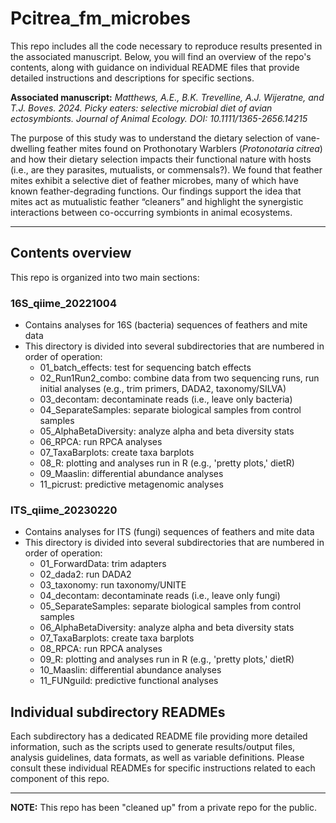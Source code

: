 # Pcitrea_fm_microbes 

This repo includes all the code necessary to reproduce results presented in the associated manuscript. Below, you will find an overview of the repo's contents, along with guidance on individual README files that provide detailed instructions and descriptions for specific sections.

**Associated manuscript:** *Matthews, A.E., B.K. Trevelline, A.J. Wijeratne, and T.J. Boves. 2024. Picky eaters: selective
microbial diet of avian ectosymbionts. Journal of Animal Ecology. DOI: 10.1111/1365-2656.14215*

The purpose of this study was to understand the dietary selection of vane-dwelling feather mites found on Prothonotary Warblers (*Protonotaria citrea*) and how their dietary selection impacts their functional nature with hosts (i.e., are they parasites, mutualists, or commensals?). We found that feather mites exhibit a selective diet of feather microbes, many of which have known feather-degrading functions. Our findings support the idea that mites act as mutualistic feather “cleaners” and highlight the synergistic interactions between co-occurring symbionts in animal ecosystems.

---
## Contents overview
This repo is organized into two main sections:

### 16S_qiime_20221004
- Contains analyses for 16S (bacteria) sequences of feathers and mite data
- This directory is divided into several subdirectories that are numbered in order of operation:
  - 01_batch_effects: test for sequencing batch effects
  - 02_Run1Run2_combo: combine data from two sequencing runs, run initial analyses (e.g., trim primers, DADA2, taxonomy/SILVA)
  - 03_decontam: decontaminate reads (i.e., leave only bacteria)
  - 04_SeparateSamples: separate biological samples from control samples
  - 05_AlphaBetaDiversity: analyze alpha and beta diversity stats
  - 06_RPCA: run RPCA analyses
  - 07_TaxaBarplots: create taxa barplots
  - 08_R: plotting and analyses run in R (e.g., 'pretty plots,' dietR)
  - 09_Maaslin: differential abundance analyses
  - 11_picrust: predictive metagenomic analyses

### ITS_qiime_20230220
- Contains analyses for ITS (fungi) sequences of feathers and mite data
- This directory is divided into several subdirectories that are numbered in order of operation:
  - 01_ForwardData: trim adapters
  - 02_dada2: run DADA2
  - 03_taxonomy: run taxonomy/UNITE
  - 04_decontam: decontaminate reads (i.e., leave only fungi)
  - 05_SeparateSamples: separate biological samples from control samples
  - 06_AlphaBetaDiversity: analyze alpha and beta diversity stats
  - 07_TaxaBarplots: create taxa barplots
  - 08_RPCA: run RPCA analyses
  - 09_R: plotting and analyses run in R (e.g., 'pretty plots,' dietR)
  - 10_Maaslin: differential abundance analyses
  - 11_FUNguild: predictive functional analyses

## Individual subdirectory READMEs
Each subdirectory has a dedicated README file providing more detailed information, such as the scripts used to generate results/output files, analysis guidelines, data formats, as well as variable definitions. Please consult these individual READMEs for specific instructions related to each component of this repo.

---

**NOTE:** This repo has been "cleaned up" from a private repo for the public.
